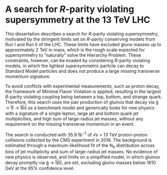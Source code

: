 # A search for <i>R</i>-parity violating supersymmetry at the 13 TeV LHC

This dissertation describes a search for <i>R</i>-parity violating supersymmetry, motivated by the stringent limits set on <i>R</i>-parity conserving models from Run I and Run II of the LHC. These limits have excluded gluno masses up to approximately 2 TeV in mass, which is the rough scale expected for supersymmetry to “naturally” solve the Hierarchy Problem. These constraints, however, can be evaded by considering <i>R</i>-parity violating models, in which the lightest supersymmetric particle can decay to Standard Model particles and does not produce a large missing transverse momentum signature.

To avoid conflicts with experimental measurements, such as proton decay, the framework of Minimal Flavor Violation is applied, resulting in the largest <i>R</i>-parity violating coupling being between a top, bottom, and strange quark. Therefore, this search uses the pair production of gluinos that decay via g̃ → t̅t̃ → t̅b̅s̅ as a benchmark model and generically looks for new physics with a signature of a single lepton, large jet and bottom quark jet multiplicities, and high sum of large-radius jet masses, without any requirement on the missing transverse momentum in an event.

The search is conducted with 35.9 fb<sup>−1</sup> of √s = 13 TeV proton-proton collisions collected by the CMS experiment in 2016. The background is estimated through a maximum-likelihood fit of the N<sub>b</sub> distribution across bins of jet multiplicity and sum of large-radius jet masses. No evidence of new physics is observed, and limits on a simplified model, in which gluinos decay promptly via g̃ → t̅b̅s̅, are set, excluding gluino masses
below 1610 GeV at the 95% confidence level.

